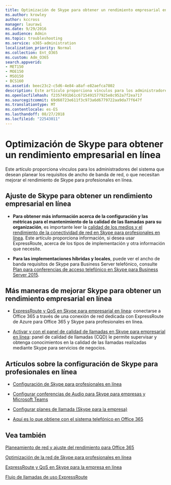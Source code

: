 ```yaml
---
title: Optimización de Skype para obtener un rendimiento empresarial en línea
ms.author: krowley
author: kccross
manager: laurawi
ms.date: 9/29/2016
ms.audience: Admin
ms.topic: troubleshooting
ms.service: o365-administration
localization_priority: Normal
ms.collection: Ent_O365
ms.custom: Adm_O365
search.appverid:
- MET150
- MOE150
- MSO150
- BCS160
ms.assetid: beec23c2-c5d6-4e84-a8af-e82aefca7802
description: Este artículo proporciona vínculos para los administradores del sistema que desean planear los requisitos de ancho de banda de red, o que necesitan mejorar el rendimiento de Skype para profesionales en línea.
ms.openlocfilehash: f2357491b61c6715491577925e8c952a7f2ea717
ms.sourcegitcommit: 69d60723e611f3c973a6d6779722aa9da77f647f
ms.translationtype: MT
ms.contentlocale: es-ES
ms.lasthandoff: 08/27/2018
ms.locfileid: "22543011"
---
```

# <a name="tune-skype-for-business-online-performance"></a>Optimización de Skype para obtener un rendimiento empresarial en línea

Este artículo proporciona vínculos para los administradores del sistema que desean planear los requisitos de ancho de banda de red, o que necesitan mejorar el rendimiento de Skype para profesionales en línea. 
  
## <a name="fine-tuning-skype-for-business-online-performance"></a>Ajuste de Skype para obtener un rendimiento empresarial en línea

- **Para obtener más información acerca de la configuración y las métricas para el mantenimiento de la calidad de las llamadas para su organización**, es importante leer la [calidad de los medios y el rendimiento de la conectividad de red en Skype para profesionales en línea](https://docs.microsoft.com/skypeforbusiness/optimizing-your-network/media-quality-and-network-connectivity-performance). Este artículo proporciona información, si desea usar ExpressRoute, acerca de los tipos de implementación y otra información que necesite.
    
- **Para las implementaciones híbridas y locales**, puede ver el ancho de banda requisitos de Skype para Business Server telefónico, consulte [Plan para conferencias de acceso telefónico en Skype para Business Server 2015](https://docs.microsoft.com/skypeforbusiness/plan-your-deployment/conferencing/dial-in-conferencing).
    
## <a name="more-ways-to-improve-skype-for-business-online-performance"></a>Más maneras de mejorar Skype para obtener un rendimiento empresarial en línea

- [ExpressRoute y QoS en Skype para empresarial en línea](https://docs.microsoft.com/skypeforbusiness/optimizing-your-network/expressroute-and-qos-in-skype-for-business-online): conectarse a Office 365 a través de una conexión de red dedicada con ExpressRoute de Azure para Office 365 y Skype para profesionales en línea. 
    
- [Activar y con el panel de calidad de llamadas en Skype para empresarial en línea](https://docs.microsoft.com/SkypeForBusiness/using-call-quality-in-your-organization/turning-on-and-using-call-quality-dashboard): panel de calidad de llamadas (CQD) le permite supervisar y obtenga conocimientos en la calidad de las llamadas realizadas mediante Skype para servicios de negocios. 
    
## <a name="articles-on-setting-up-skype-for-business-online"></a>Artículos sobre la configuración de Skype para profesionales en línea

- [Configuración de Skype para profesionales en línea](https://docs.microsoft.com/skypeforbusiness/set-up-skype-for-business-online/set-up-skype-for-business-online)
    
- [Configurar conferencias de Audio para Skype para empresas y Microsoft Teams](https://docs.microsoft.com/skypeforbusiness/audio-conferencing-in-office-365/set-up-audio-conferencing)
    
- [Configurar planes de llamada (Skype para la empresa)](https://docs.microsoft.com/SkypeForBusiness/what-are-calling-plans-in-office-365/set-up-calling-plans)
    
- [Aquí es lo que obtiene con el sistema telefónico en Office 365](https://docs.microsoft.com/skypeforbusiness/what-is-phone-system-in-office-365/here-s-what-you-get-with-phone-system)
    
## <a name="see-also"></a>Vea también

[Planeamiento de red y ajuste del rendimiento para Office 365](network-planning-and-performance.md)
  
[Optimización de la red de Skype para profesionales en línea](https://docs.microsoft.com/skypeforbusiness/optimizing-your-network/optimizing-your-network)
  
[ExpressRoute y QoS en Skype para la empresa en línea](https://docs.microsoft.com/skypeforbusiness/optimizing-your-network/expressroute-and-qos-in-skype-for-business-online)
  
[Flujo de llamadas de uso ExpressRoute](https://docs.microsoft.com/skypeforbusiness/optimizing-your-network/call-flow-using-expressroute)

